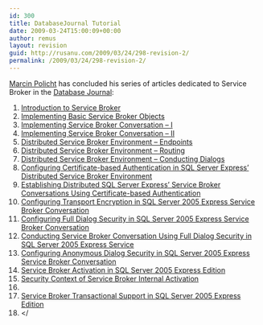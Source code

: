 ```yaml
---
id: 300
title: DatabaseJournal Tutorial
date: 2009-03-24T15:00:09+00:00
author: remus
layout: revision
guid: http://rusanu.com/2009/03/24/298-revision-2/
permalink: /2009/03/24/298-revision-2/
---
```

[Marcin Policht](http://www.databasejournal.com/article.php/1503191) has concluded his series of articles dedicated to Service Broker in the <a href="http://www.databasejournal.com" target="_blank">Database Journal</a>:

  1. <a href="http://www.databasejournal.com/features/mssql/article.php/3757581/SQL-Server-2005-Express-Edition---Part-26---Introduction-to-Service-Broker.htm" target="_blank">Introduction to Service Broker</a>
  2. <a href="http://www.databasejournal.com/features/mssql/article.php/3759311/SQL-Server-2005-Express-Edition---Part-27---Implementing-Basic-Service-Broker-Objects.htm" target="_blank">Implementing Basic Service Broker Objects</a>
  3. <a href="http://www.databasejournal.com/features/mssql/article.php/3762261/SQL-Server-2005-Express-Edition---Part-28---Implementing-Service-Broker-Conversation.htm" target="_blank">Implementing Service Broker Conversation &#8211; I</a>
  4.  <a href="http://www.databasejournal.com/features/mssql/article.php/3765151/SQL-Server-2005-Express-Edition---Part-29---Implementing-Service-Broker-Conversation.htm" target="_blank">Implementing Service Broker Conversation &#8211; II</a>
  5. <a href="http://www.databasejournal.com/features/mssql/article.php/3769551/SQL-Server-2005-Express-Edition---Part-30---Distributed-Service-Broker-Environment---Endpoints.htm" target="_blank">Distributed Service Broker Environment &#8211; Endpoints</a>
  6. <a href="http://www.databasejournal.com/features/mssql/article.php/3771651/SQL-Server-2005-Express-Edition---Part-31---Distributed-Service-Broker-Environment---Routing.htm" target="_blank">Distributed Service Broker Environment &#8211; Routing</a>
  7. <a href="http://www.databasejournal.com/features/mssql/article.php/3773556/SQL-Server-2005-Express-Edition---Part-32---Distributed-Service-Broker-Environment---Conducting-Dialogs.htm" target="_blank">Distributed Service Broker Environment &#8211; Conducting Dialogs</a>
  8. <a href="http://www.databasejournal.com/features/mssql/article.php/3778581/Configuring-Certificate-based-Authentication-in-SQL-Server-Express-Distributed-Service-Broker-Environment.htm" target="_blank">Configuring Certificate-based Authentication in SQL Server Express&#8217; Distributed Service Broker Environment</a>
  9. <a href="http://www.databasejournal.com/features/mssql/article.php/3782951/Establishing-Distributed-SQL-Server-Express-Service-Broker-Conversations-Using-Certificate-based-Authentication.htm" target="_blank">Establishing Distributed SQL Server Express&#8217; Service Broker Conversations Using Certificate-based Authentication</a>
 10. <a href="http://www.databasejournal.com/features/mssql/article.php/3786686/Configuring-Transport-Encryption-in-SQL-Server-2005-Express-Service-Broker-Conversation.htm" target="_blank">Configuring Transport Encryption in SQL Server 2005 Express Service Broker Conversation</a>
 11. <a href="http://www.databasejournal.com/features/mssql/article.php/3788636/Configuring-Full-Dialog-Security-in-SQL-Server-2005-Express-Service-Broker-Conversation.htm" target="_blank">Configuring Full Dialog Security in SQL Server 2005 Express Service Broker Conversation</a>
 12. <a href="http://www.databasejournal.com/features/mssql/article.php/3788696/Conducting-Service-Broker-Conversation-Using-Full-Dialog-Security-in-SQL-Server-2005-Express-Service.htm" target="_blank">Conducting Service Broker Conversation Using Full Dialog Security in SQL Server 2005 Express Service</a>
 13. <a href="http://www.databasejournal.com/features/mssql/article.php/3795051/Configuring-Anonymous-Dialog-Security-in-SQL-Server-2005-Express-Service-Broker-Conversation.htm" target="_blank">Configuring Anonymous Dialog Security in SQL Server 2005 Express Service Broker Conversation</a>
 14. <a href="http://www.databasejournal.com/features/mssql/article.php/3797991/Service-Broker-Activation-in-SQL-Server-2005-Express-Edition.htm" target="_blank">Service Broker Activation in SQL Server 2005 Express Edition</a>
 15. <a href="http://www.databasejournal.com/features/mssql/article.php/3800181/Security-Context-of-Service-Broker-Internal-Activation.htm" target="_blank">Security Context of Service Broker Internal Activation</a>
 16. <a href="http://www.databasejournal.com/features/mssql/article.php/3802786/Service-Broker-Transactional-Support-in-SQL-Server-2005-Express-Edition.htm" target="_blank"></a>
 17. <a href="" target="_blank">Service Broker Transactional Support in SQL Server 2005 Express Edition</a>
 18. </ </ol>